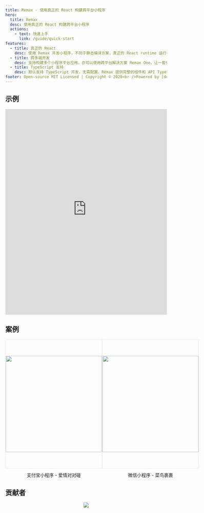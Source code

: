 ```yaml
---
title: Remax - 使用真正的 React 构建跨平台小程序
hero:
  title: Remax
  desc: 使用真正的 React 构建跨平台小程序
  actions:
    - text: 快速上手
      link: /guide/quick-start
features:
  - title: 真正的 React
    desc: 使用 Remax 开发小程序，不同于静态编译方案，真正的 React runtime 运行在 Remax 代码中，你可以不受限制地使用 React 特性。
  - title: 跨多端开发
    desc: 支持构建多个小程序平台应用，亦可以使用跨平台解决方案 Remax One，让一套代码在多端小程序运行
  - title: TypeScript 支持
    desc: 默认支持 TypeScript 开发，无需配置。Remax 提供完整的组件和 API TypeScript 类型定义，为你的项目保驾护航
footer: Open-source MIT Licensed | Copyright © 2020<br />Powered by [dumi](https://d.umijs.org/)
---
```


## 示例

<p align="center">
  <iframe width="100%" height="641" style="border:none;" src="https://herbox-embed-pre.site.alipay.net/p/herbox-cli-test/remax-test" ></iframe>
</p>

## 案例

<div style="display:flex;flex-direction:row;align-items:center;justify-content:space-around;width: 100%;">
<div style="display:flex;flex-direction:column;align-items:center;justify-content:center;">
  <div style="display:flex;flex-direction:column;align-items:center;justify-content:center;border: 1px solid #eaeaea;width:300px;height:400px;">
    <img width="300" src="https://gw.alipayobjects.com/mdn/rms_a6d2d8/afts/img/A*BLCUQ4lkwIgAAAAAAAAAAABkARQnAQ" >
  </div>
  <span style="margin-top:10px">支付宝小程序 - 爱情对对碰</span>
  </div>
<div style="display:flex;flex-direction:column;align-items:center;justify-content:center;">
  <div style="display:flex;flex-direction:column;align-items:center;justify-content:center;border: 1px solid #eaeaea;width: 300px;height:400px;">
    <img width="300" src="https://gw.alipayobjects.com/mdn/rms_a6d2d8/afts/img/A*KAd0RKNmPM4AAAAAAAAAAABkARQnAQ" >
  </div>
    <span style="margin-top:10px">微信小程序 - 菜鸟裹裹</span>
  </div>
</div>

## 贡献者

<p align="center">
  <a href="https://github.com/remaxjs/remax/graphs/contributors"><img src="https://opencollective.com/remax/contributors.svg?width=890&button=false" /></a>
</p>
